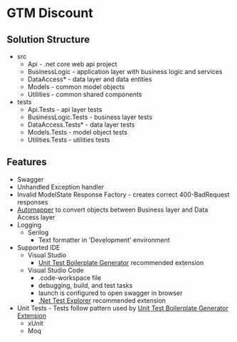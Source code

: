 # GTM Discount

## Solution Structure
- src
    - Api - .net core web api project
    - BusinessLogic - application layer with business logic and services
    - DataAccess* - data layer and data entities
    - Models - common model objects
    - Utilities - common shared components
- tests
    - Api.Tests - api layer tests
    - BusinessLogic.Tests - business layer tests
    - DataAccess.Tests* - data layer tests
    - Models.Tests - model object tests
    - Utilities.Tests - utilities tests
	
## Features
- Swagger
- Unhandled Exception handler
- Invalid ModelState Response Factory - creates correct 400-BadRequest responses
- [Automapper](https://automapper.org/) to convert objects between Business layer and Data Access layer
- Logging
    - Serilog 
        - Text formatter in 'Development' environment
- Supported IDE
    - Visual Studio
        - [Unit Test Boilerplate Generator](https://marketplace.visualstudio.com/items?itemName=RandomEngy.UnitTestBoilerplateGenerator) recommended extension 
    - Visual Studio Code
        - .code-workspace file
        - debugging, build, and test tasks
        - launch is configured to open swagger in browser
        - [.Net Test Explorer](https://marketplace.visualstudio.com/items?itemName=formulahendry.dotnet-test-explorer) recommended extension
- Unit Tests - Tests follow pattern used by [Unit Test Boilerplate Generator Extension](https://marketplace.visualstudio.com/items?itemName=RandomEngy.UnitTestBoilerplateGenerator)
    - xUnit
    - Moq